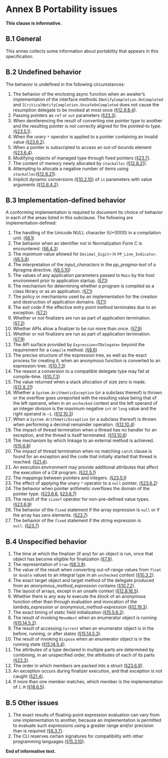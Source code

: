 # Annex B Portability issues

**This clause is informative.**

## B.1 General

This annex collects some information about portability that appears in this specification.

## B.2 Undefined behavior

The behavior is undefined in the following circumstances:

1. The behavior of the enclosing async function when an awaiter’s implementation of the interface methods `INotifyCompletion.OnCompleted` and `ICriticalNotifyCompletion.UnsafeOnCompleted` does not cause the resumption delegate to be invoked at most once ([§12.9.8.4](expressions.md#12984-run-time-evaluation-of-await-expressions)).
1. Passing pointers as `ref` or `out` parameters ([§23.3](unsafe-code.md#233-pointer-types)).
1. When dereferencing the result of converting one pointer type to another and the resulting pointer is not correctly aligned for the pointed-to type. ([§23.5.1](unsafe-code.md#2351-general)).
1. When the unary `*` operator is applied to a pointer containing an invalid value ([§23.6.2](unsafe-code.md#2362-pointer-indirection)).
1. When a pointer is subscripted to access an out-of-bounds element ([§23.6.4](unsafe-code.md#2364-pointer-element-access)).
1. Modifying objects of managed type through fixed pointers ([§23.7](unsafe-code.md#237-the-fixed-statement)).
1. The content of memory newly allocated by `stackalloc` ([§12.8.21](expressions.md#12821-stack-allocation)).
1. Attempting to allocate a negative number of items using `stackalloc`([§12.8.21](expressions.md#12821-stack-allocation)).
1. Implicit dynamic conversions ([§10.2.10](conversions.md#10210-implicit-dynamic-conversions)) of `in` parameters with value arguments ([§12.6.4.2](expressions.md#12642-applicable-function-member)).

## B.3 Implementation-defined behavior

A conforming implementation is required to document its choice of behavior in each of the areas listed in this subclause. The following are implementation-defined:

1. The handling of the Unicode NULL character (U+0000) in a compilation unit. ([§6.1](lexical-structure.md#61-programs))
1. The behavior when an identifier not in Normalization Form C is encountered. ([§6.4.3](lexical-structure.md#643-identifiers))
1. The maximum value allowed for `Decimal_Digit+` in `PP_Line_Indicator`. ([§6.5.8](lexical-structure.md#658-line-directives))
1. The interpretation of the *input_characters* in the *pp_pragma-text* of a #pragma directive. ([§6.5.10](lexical-structure.md#6510-pragma-directives))
1. The values of any application parameters passed to `Main` by the host environment prior to application startup. ([§7.1](basic-concepts.md#71-application-startup))
1. The mechanism for determining whether a program is compiled as a class library or as an application. ([§7.1](basic-concepts.md#71-application-startup))
1. The policy or mechanisms used by an implementation for the creation and destruction of application domains. ([§7.1](basic-concepts.md#71-application-startup))
1. The exit code if the effective entry point method terminates due to an exception. ([§7.2](basic-concepts.md#72-application-termination))
1. Whether or not finalizers are run as part of application termination. ([§7.2](basic-concepts.md#72-application-termination))
1. Whether APIs allow a finalizer to be run more than once. ([§7.9](basic-concepts.md#79-automatic-memory-management))
1. Whether or not finalizers are run as part of application termination. ([§7.9](basic-concepts.md#79-automatic-memory-management))
1. The API surface provided by `Expression<TDelegate>` beyond the requirement for a `Compile` method. ([§8.6](types.md#86-expression-tree-types))
1. The precise structure of the expression tree, as well as the exact process for creating it, when an anonymous function is converted to an expression-tree. ([§10.7.3](conversions.md#1073-evaluation-of-lambda-expression-conversions-to-expression-tree-types))
1. The reason a conversion to a compatible delegate type may fail at compile-time. ([§10.7.3](conversions.md#1073-evaluation-of-lambda-expression-conversions-to-expression-tree-types))
1. The value returned when a stack allocation of size zero is made. ([§12.8.21](expressions.md#12821-stack-allocation))
1. Whether a `System.ArithmeticException` (or a subclass thereof) is thrown or the overflow goes unreported with the resulting value being that of the left operand, when in an `unchecked` context and the left operand of an integer division is the maximum negative `int` or `long` value and the right operand is `–1`. ([§12.10.3](expressions.md#12103-division-operator))
1. When a `System.ArithmeticException` (or a subclass thereof) is thrown when performing a decimal remainder operation. ([§12.10.4](expressions.md#12104-remainder-operator))
1. The impact of thread termination when a thread has no handler for an exception, and the thread is itself terminated. ([§13.10.6](statements.md#13106-the-throw-statement))
1. The mechanism by which linkage to an external method is achieved. ([§15.6.8](classes.md#1568-external-methods))
1. The impact of thread termination when no matching `catch` clause is found for an exception and the code that initially started that thread is reached. ([§21.4](exceptions.md#214-how-exceptions-are-handled)).
1. An execution environment may provide additional attributes that affect the execution of a C# program. ([§22.5.1](attributes.md#2251-general))
1. The mappings between pointers and integers. ([§23.5.1](unsafe-code.md#2351-general))
1. The effect of applying the unary `*` operator to a `null` pointer. ([§23.6.2](unsafe-code.md#2362-pointer-indirection))
1. The behavior when pointer arithmetic overflows the domain of the pointer type. ([§23.6.6](unsafe-code.md#2366-pointer-increment-and-decrement), [§23.6.7](unsafe-code.md#2367-pointer-arithmetic))
1. The result of the `sizeof` operator for non-pre-defined value types. ([§23.6.9](unsafe-code.md#2369-the-sizeof-operator))
1. The behavior of the `fixed` statement if the array expression is `null` or if the array has zero elements. ([§23.7](unsafe-code.md#237-the-fixed-statement))
1. The behavior of the `fixed` statement if the string expression is `null`. ([§23.7](unsafe-code.md#237-the-fixed-statement))

## B.4 Unspecified behavior

1. The time at which the finalizer (if any) for an object is run, once that object has become eligible for finalization ([§7.9](basic-concepts.md#79-automatic-memory-management)).
1. The representation of `true` ([§8.3.9](types.md#839-the-bool-type)).
1. The value of the result when converting out-of-range values from `float` or `double` values to an integral type in an `unchecked` context ([§10.3.2](conversions.md#1032-explicit-numeric-conversions)).
1. The exact target object and target method of the delegate produced from an *anonymous_method_expression* contains ([§10.7.2](conversions.md#1072-evaluation-of-anonymous-function-conversions-to-delegate-types)).
1. The layout of arrays, except in an unsafe context ([§12.8.16.5](expressions.md#128165-array-creation-expressions)).
1. Whether there is any way to execute the *block* of an anonymous function other than through evaluation and invocation of the *lambda_expression* or *anonymous_method-expression* ([§12.19.3](expressions.md#12193-anonymous-function-bodies)).
1. The exact timing of static field initialization ([§15.5.6.2](classes.md#15562-static-field-initialization)).
1. The result of invoking `MoveNext` when an enumerator object is running ([§15.14.5.2](classes.md#151452-the-movenext-method)).
1. The result of accessing `Current` when an enumerator object is in the before, running, or after states ([§15.14.5.3](classes.md#151453-the-current-property)).
1. The result of invoking `Dispose` when an enumerator object is in the running state ([§15.14.5.4](classes.md#151454-the-dispose-method)).
1. The attributes of a type declared in multiple parts are determined by combining, in an unspecified order, the attributes of each of its parts ([§22.3](attributes.md#223-attribute-specification)).
1. The order in which members are packed into a struct ([§23.6.9](unsafe-code.md#2369-the-sizeof-operator)).
1. An exception occurs during finalizer execution, and that exception is not caught ([§21.4](exceptions.md#214-how-exceptions-are-handled)).
1. If more than one member matches, which member is the implementation of `I.M` ([§18.6.5](interfaces.md#1865-interface-mapping)).

## B.5 Other issues

1. The exact results of floating-point expression evaluation can vary from one implementation to another, because an implementation is permitted to evaluate such expressions using a greater range and/or precision than is required ([§8.3.7](types.md#837-floating-point-types)).
1. The CLI reserves certain signatures for compatibility with other programming languages ([§15.3.10](classes.md#15310-reserved-member-names)).

**End of informative text.**
